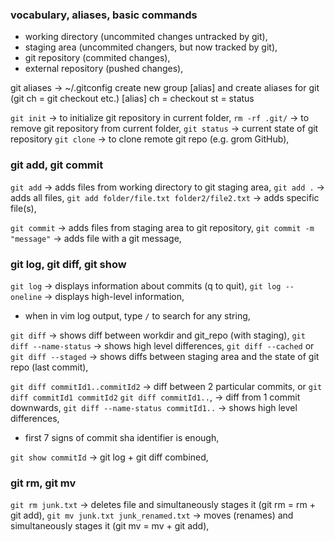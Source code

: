 ### vocabulary, aliases, basic commands

- working directory (uncommited changes untracked by git),
- staging area (uncommited changers, but now tracked by git),
- git repository (commited changes),
- external repository (pushed changes),

git aliases
-> ~/.gitconfig
create new group [alias] and create aliases for git (git ch = git checkout etc.)
[alias]
        ch = checkout
        st = status

`git init` -> to initialize git repository in current folder,
`rm -rf .git/` -> to remove git repository from current folder,
`git status` -> current state of git repository
`git clone` -> to clone remote git repo (e.g. grom GitHub),

### git add, git commit

`git add` -> adds files from working directory to git staging area,
`git add .` -> adds all files,
`git add folder/file.txt folder2/file2.txt` -> adds specific file(s),

`git commit` -> adds files from staging area to git repository,
`git commit -m "message"` -> adds file with a git message,

### git log, git diff, git show

`git log` -> displays information about commits (q to quit),
`git log --oneline` -> displays high-level information,
- when in vim log output, type `/` to search for any string,

`git diff` -> shows diff between workdir and git_repo (with staging),
`git diff --name-status` -> shows high level differences,
`git diff --cached` or `git diff --staged` -> shows diffs between staging area and the state of git repo (last commit),

`git diff commitId1..commitId2` -> diff between 2 particular commits,
or `git diff commitId1 commitId2`
`git diff commitId1..`, -> diff from 1 commit downwards,
`git diff --name-status commitId1..` -> shows high level differences,
- first 7 signs of commit sha identifier is enough,

`git show commitId` -> git log + git diff combined,

### git rm, git mv

`git rm junk.txt` -> deletes file and simultaneously stages it (git rm = rm + git add),
`git mv junk.txt junk_renamed.txt` -> moves (renames) and simultaneously stages it (git mv = mv + git add),

